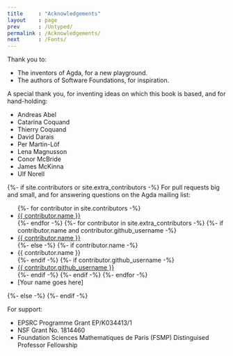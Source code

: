 ```yaml
---
title     : "Acknowledgements"
layout    : page
prev      : /Untyped/
permalink : /Acknowledgements/
next      : /Fonts/
---
```


Thank you to:
  * The inventors of Agda, for a new playground.
  * The authors of Software Foundations, for inspiration.


A special thank you, for inventing ideas on which
this book is based, and for hand-holding:
<ul class="list-of-contributors">
<li>Andreas Abel</li>
<li>Catarina Coquand</li>
<li>Thierry Coquand</li>
<li>David Darais</li>
<li>Per Martin-Löf</li>
<li>Lena Magnusson</li>
<li>Conor McBride</li>
<li>James McKinna</li>
<li>Ulf Norell</li>
</ul>

{%- if site.contributors or site.extra_contributors -%}
For pull requests big and small, and for answering questions on the Agda mailing list:
<ul class="list-of-contributors">
{%- for contributor in site.contributors -%}
  <li><a href="https://github.com/{{ contributor.github_username }}">{{ contributor.name }}</a></li>
{%- endfor -%}
{%- for contributor in site.extra_contributors -%}
  {%- if contributor.name and contributor.github_username -%}
  <li><a href="https://github.com/{{ contributor.github_username }}">{{ contributor.name }}</a></li>
  {%- else -%}
  {%- if contributor.name -%}
  <li>{{ contributor.name }}</li>
  {%- endif -%}
  {%- if contributor.github_username -%}
  <li><a href="https://github.com/{{ contributor.github_username }}">{{ contributor.github_username }}</a></li>
  {%- endif -%}
  {%- endif -%}
{%- endfor -%}
<li>[Your name goes here]</li>
</ul>
{%- else -%}
{%- endif -%}


For support:
  * EPSRC Programme Grant EP/K034413/1
  * NSF Grant No. 1814460
  * Foundation Sciences Mathematiques de Paris (FSMP)
    Distinguised Professor Fellowship
